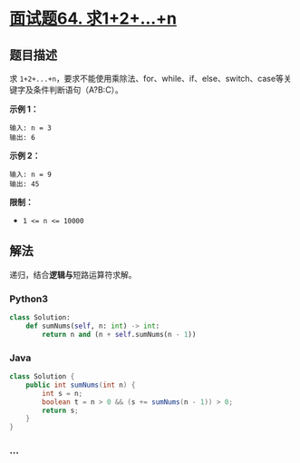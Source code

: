 # [面试题64. 求1+2+…+n](https://leetcode-cn.com/problems/qiu-12n-lcof/)

## 题目描述
求 `1+2+...+n`，要求不能使用乘除法、for、while、if、else、switch、case等关键字及条件判断语句（A?B:C）。

**示例 1：**

```
输入: n = 3
输出: 6
```

**示例 2：**

```
输入: n = 9
输出: 45
```

**限制：**

- `1 <= n <= 10000`

## 解法
递归，结合**逻辑与**短路运算符求解。

### Python3
```python
class Solution:
    def sumNums(self, n: int) -> int:
        return n and (n + self.sumNums(n - 1))
```

### Java
```java
class Solution {
    public int sumNums(int n) {
        int s = n;
        boolean t = n > 0 && (s += sumNums(n - 1)) > 0;
        return s;
    }
}
```

### ...
```

```
